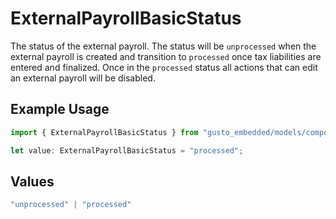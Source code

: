 # ExternalPayrollBasicStatus

The status of the external payroll. The status will be `unprocessed` when the external payroll is created and transition to `processed` once tax liabilities are entered and finalized.  Once in the `processed` status all actions that can edit an external payroll will be disabled.

## Example Usage

```typescript
import { ExternalPayrollBasicStatus } from "gusto_embedded/models/components";

let value: ExternalPayrollBasicStatus = "processed";
```

## Values

```typescript
"unprocessed" | "processed"
```